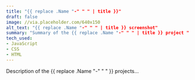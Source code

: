 ```yaml
---
title: "{{ replace .Name "-" " " | title }}"
draft: false
image: //via.placeholder.com/640x150
alt_text: "{{ replace .Name "-" " " | title }} screenshot"
summary: "Summary of the {{ replace .Name "-" " " | title }} project "
tech_used:
- JavaScript
- CSS
- HTML
---
```


Description of the {{ replace .Name "-" " " }} projects...